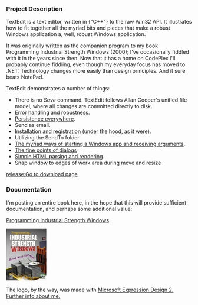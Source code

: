 ﻿### Project Description

TextEdit is a text editor, written in {"C++"} to the raw Win32 API. It illustrates how to fit together all the myriad bits and pieces that make a robust Windows application a, well, robust Windows application.

It was originally written as the companion program to my book Programming Industrial Strength Windows (2000); I've occasionally fiddled with it in the years since then. Now that it has a home on CodePlex I'll probably continue fiddling, even though my everyday focus has moved to .NET: Technology changes more easily than design principles. And it sure beats NotePad.

TextEdit demonstrates a number of things:

* There is no _Save_ command. TextEdit follows Allan Cooper's unified file model, where all changes are committed directly to disk.
* Error handling and robustness.
* [Persistence everywhere](Chapter-10-Customization-and-Persistence.md).
* Send as email.
* [Installation and registration](Chapter-20-Setup-and-Down-Again.md) (under the hood, as it were).
* Utilizing the SendTo folder.
* [The myriad ways of starting a Windows app and receiving arguments](Chapter-7-Off-the-Launch-Pad.md).
* [The fine points of dialogs](Chapter-13-About-Dialogs.md)
* [Simple HTML parsing and rendering](Sidebar_-The-HTML-Static-Control).
* Snap window to edges of work area during move and resize

[release:Go to download page](16713)

### Documentation

I'm posting an entire book here, in the hope that this will provide sufficient documentation, and perhaps some additional value:

[Programming Industrial Strength Windows](Programming-Industrial-Strength-Windows.md)

![](Home-pisw.jpg)

The logo, by the way, was made with [Microsoft Expression Design 2.](http://www.microsoft.com/expression/products/Overview.aspx?key=design)
[Further info about me.](http://petterhesselberg.com/)